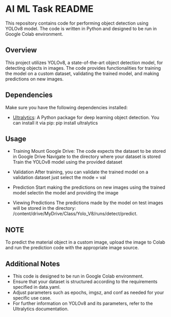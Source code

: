 # AI ML Task README

This repository contains code for performing object detection using YOLOv8 model. The code is written in Python and designed to be run in Google Colab environment.

## Overview

This project utilizes YOLOv8, a state-of-the-art object detection model, for detecting objects in images. The code provides functionalities for training the model on a custom dataset, validating the trained model, and making predictions on new images.

## Dependencies

Make sure you have the following dependencies installed:

- [Ultralytics](https://github.com/ultralytics/yolov5): A Python package for deep learning object detection. You can install it via pip: pip install ultralytics

## Usage

- Training
Mount Google Drive: The code expects the dataset to be stored in Google Drive
Navigate to the directory where your dataset is stored
Train the YOLOv8 model using the provided dataset

- Validation
After training, you can validate the trained model on a validation dataset just select the mode = val

- Prediction
Start making the  predictions on new images using the trained model selectin the model and providing the image

- Viewing Predictions
The predictions made by the model on test images will be stored in the directory: /content/drive/MyDrive/Class/Yolo_V8/runs/detect/predict.

## NOTE
To predict the material object in a custom image, upload the image to Colab and run the prediction code with the appropriate image source.

## Additional Notes
- This code is designed to be run in Google Colab environment.
- Ensure that your dataset is structured according to the requirements specified in data.yaml.
- Adjust parameters such as epochs, imgsz, and conf as needed for your specific use case.
- For further information on YOLOv8 and its parameters, refer to the Ultralytics documentation.
